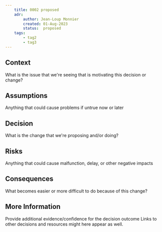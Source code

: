 ```yaml
---
    title: 0002 proposed
    adr:
        author: Jean-Loup Monnier
        created: 01-Aug-2023
        status:  proposed
    tags:
        - tag2
        - tag3
---
```


## Context

What is the issue that we're seeing that is motivating this decision or change?

## Assumptions
Anything that could cause problems if untrue now or later

## Decision

What is the change that we're proposing and/or doing?

## Risks
Anything that could cause malfunction, delay, or other negative impacts

## Consequences

What becomes easier or more difficult to do because of this change?


## More Information
Provide additional evidence/confidence for the decision outcome
Links to other decisions and resources might here appear as well.
